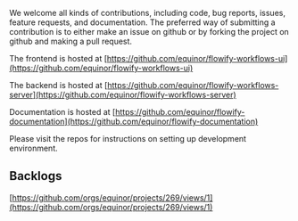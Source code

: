 We welcome all kinds of contributions, including code, bug reports, issues, feature requests, and documentation. The preferred way of submitting a contribution is to either make an issue on github or by forking the project on github and making a pull request.

The frontend is hosted at [https://github.com/equinor/flowify-workflows-ui](https://github.com/equinor/flowify-workflows-ui)

The backend is hosted at [https://github.com/equinor/flowify-workflows-server](https://github.com/equinor/flowify-workflows-server)

Documentation is hosted at [https://github.com/equinor/flowify-documentation](https://github.com/equinor/flowify-documentation)

Please visit the repos for instructions on setting up development environment.

## Backlogs

[https://github.com/orgs/equinor/projects/269/views/1](https://github.com/orgs/equinor/projects/269/views/1)